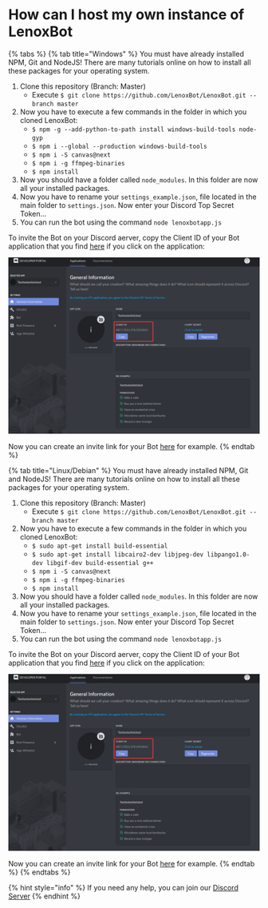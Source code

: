 # How can I host my own instance of LenoxBot

{% tabs %}
{% tab title="Windows" %}
You must have already installed NPM, Git and NodeJS! There are many tutorials online on how to install all these packages for your operating system.

1. Clone this repository \(Branch: Master\)
   * Execute `$ git clone https://github.com/LenoxBot/LenoxBot.git --branch master`
2. Now you have to execute a few commands in the folder in which you cloned LenoxBot:
   * `$ npm -g --add-python-to-path install windows-build-tools node-gyp`
   * `$ npm i --global --production windows-build-tools`
   * `$ npm i -S canvas@next`
   * `$ npm i -g ffmpeg-binaries`
   * `$ npm install`
3. Now you should have a folder called `node_modules`. In this folder are now all your installed packages.
4. Now you have to rename your `settings_example.json`, file located in the main folder to `settings.json`. Now enter your Discord Top Secret Token...
5. You can run the bot using the command `node lenoxbotapp.js`

To invite the Bot on your Discord aerver, copy the Client ID of your Bot application that you find [here](https://discordapp.com/developers/applications/) if you click on the application:

![](../.gitbook/assets/9chwjol.png)

Now you can create an invite link for your Bot [here](https://discordapi.com/permissions.html) for example.
{% endtab %}

{% tab title="Linux/Debian" %}
You must have already installed NPM, Git and NodeJS! There are many tutorials online on how to install all these packages for your operating system.

1. Clone this repository \(Branch: Master\)
   * Execute `$ git clone https://github.com/LenoxBot/LenoxBot.git --branch master`
2. Now you have to execute a few commands in the folder in which you cloned LenoxBot:
   * `$ sudo apt-get install build-essential`
   * `$ sudo apt-get install libcairo2-dev libjpeg-dev libpango1.0-dev libgif-dev build-essential g++`
   * `$ npm i -S canvas@next`
   * `$ npm i -g ffmpeg-binaries`
   * `$ npm install`
3. Now you should have a folder called `node_modules`. In this folder are now all your installed packages.
4. Now you have to rename your `settings_example.json`, file located in the main folder to `settings.json`. Now enter your Discord Top Secret Token...
5. You can run the bot using the command `node lenoxbotapp.js`

To invite the Bot on your Discord aerver, copy the Client ID of your Bot application that you find [here](https://discordapp.com/developers/applications/) if you click on the application:

![](../.gitbook/assets/9chwjol.png)

Now you can create an invite link for your Bot [here](https://discordapi.com/permissions.html) for example.
{% endtab %}
{% endtabs %}

{% hint style="info" %}
If you need any help, you can join our [Discord Server](https://lenoxbot.com/discord)
{% endhint %}

